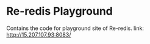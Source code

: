 Re-redis Playground
===

Contains the code for playground site of Re-redis.
link: http://15.207.107.93:8083/